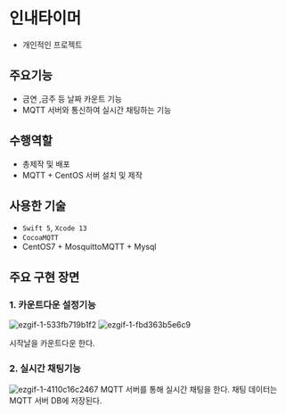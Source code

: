 # 인내타이머
- 개인적인 프로젝트

## 주요기능

- 금연 ,금주 등 날짜 카운트 기능
- MQTT 서버와 통신하여 실시간 채팅하는 기능

## 수행역할
- 총제작 및 배포
- MQTT + CentOS 서버 설치 및 제작

## 사용한 기술
- `Swift 5`, `Xcode 13`
- `CocoaMQTT`
- CentOS7 + MosquittoMQTT + Mysql
 
## 주요 구현 장면

### 1. 카운트다운 설정기능 
![ezgif-1-533fb719b1f2](https://user-images.githubusercontent.com/42457589/142845629-868fbcc7-0c99-4b85-a2aa-97c0d08707c5.gif)
![ezgif-1-fbd363b5e6c9](https://user-images.githubusercontent.com/42457589/142845693-7ff0b292-fed9-4f5a-968e-36f1cd566f84.gif)


시작날을 카운트다운 한다.


### 2. 실시간 채팅기능
 ![ezgif-1-4110c16c2467](https://user-images.githubusercontent.com/42457589/142845653-8003218c-ae31-4689-ba32-faa00c134cac.gif)
MQTT 서버를 통해 실시간 채팅을 한다. 채팅 데이터는 MQTT 서버 DB에 저장된다.


